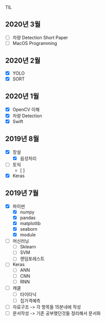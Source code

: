 TIL



## 2020년 3월

- [ ] 차량 Detection Short Paper
- [ ] MacOS Programming

## 2020년 2월

- [x] YOLO
- [x] SORT

## 2020년 1월

- [x] OpenCV 이해
- [x] 차량 Detection
- [x] Swift

## 2019년 8월

- [x] 창설
  - [x] 음성처리
- [ ] 토익
  - [ ] 
- [x] Keras

## 2019년 7월

- [x] 파이썬
  - [x] numpy 
  - [x] pandas
  - [x] matplotlib
  - [x] seaborn
  - [x] module
- [ ] 머신러닝
  - [ ] Sklearn
  - [ ] SVM
  - [ ] 랜덤포레스트
- [ ] Keras
  - [ ] ANN
  - [ ] CNN
  - [ ] RNN 
- [ ] 캐클 
  - [ ] 타이타닉
  - [ ] 집가격예측
- [ ] 자료구조 -> 각 항목들 15분내에 작성
- [ ] 문서작성 -> 기존 공부했던것들 정리해서 문서화